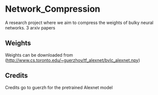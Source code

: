 # Network_Compression
A research project where we aim to compress the weights of bulky neural networks.
3 arxiv papers


## Weights

Weights can be downloaded from (http://www.cs.toronto.edu/~guerzhoy/tf_alexnet/bvlc_alexnet.npy)

## Credits

Credits go to guerzh for the pretrained Alexnet model



